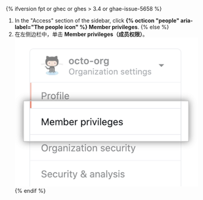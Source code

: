 {% ifversion fpt or ghec or ghes > 3.4 or ghae-issue-5658 %}
1. In the "Access" section of the sidebar, click **{% octicon "people" aria-label="The people icon" %} Member privileges**.
{% else %}
4. 在左侧边栏中，单击 **Member privileges（成员权限）**。 ![组织设置中的成员权限选项](/assets/images/help/organizations/org-settings-member-privileges.png)
{% endif %}
